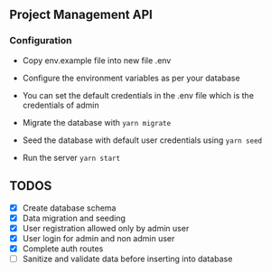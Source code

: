 ## Project Management API

### Configuration

- Copy env.example file into new file .env
- Configure the environment variables as per your database
- You can set the default credentials in the .env file which is the credentials of admin
- Migrate the database with
  `yarn migrate`
- Seed the database with default user credentials using
  `yarn seed`

- Run the server
  `yarn start`

## TODOS

- [x] Create database schema
- [x] Data migration and seeding
- [x] User registration allowed only by admin user
- [x] User login for admin and non admin user
- [x] Complete auth routes
- [ ] Sanitize and validate data before inserting into database

